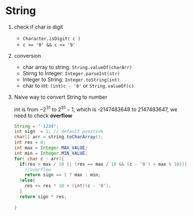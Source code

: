 # String

1. check if char is digit

   + `Character.isDigit( c )`
   + `c >= '0' && c <= '9'`

2. conversion

   + char array to string: `String.valueOf(charArr)`
   + Stirng to Integer: `Integer.parseInt(str)`
   + Integer to String: `Integer.toString(int)`
   + char to int: `(int)c - '0'` or `String.valueOf(c)`

3. Naive way to convert String to number

   int is from $-2^{31}$ to $2^{31} - 1$, which is -2147483648 to 2147483647, we need to check **overflow**

   ```java
   String = "-1234";
   int sign  = 1; // default positive
   char[] arr = string.toCharArray();
   int res = 0;
   int max = Integer.MAX_VALUE;
   int min = Integer.MIN_VALUE;
   for( char c : arr){
     if(res > max / 10 || (res == max / 10 && (c - '0') > max % 10)){
       //overflow
       return sign == 1 ? max : min;
     }else{
       res += res * 10 + (int)(c - '0');
     }
     return sign * res;
     
   }
   ```

   

   ```java
   
   ```

   